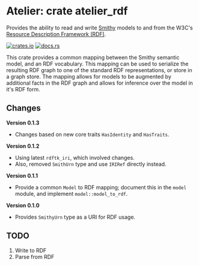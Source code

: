 # Atelier: crate atelier_rdf

Provides the ability to read and write [Smithy](https://github.com/awslabs/smithy) models to and from the W3C's 
[Resource Description Framework (RDF)](https://www.w3.org/RDF/).

[![crates.io](https://img.shields.io/crates/v/atelier_rdf.svg)](https://crates.io/crates/atelier_rdf)
[![docs.rs](https://docs.rs/atelier_rdf/badge.svg)](https://docs.rs/atelier_rdf)

This crate provides a common mapping between the Smithy semantic model, and an RDF vocabulary. This mapping can be used to 
serialize the resulting RDF graph to one of the standard RDF representations, or store in a graph store. The mapping
allows for models to be augmented by additional facts in the RDF graph and allows for inference over the model in it's
RDF form.

## Changes

**Version 0.1.3**

* Changes based on new core traits `HasIdentity` and `HasTraits`.

**Version 0.1.2**

* Using latest `rdftk_iri`, which involved changes. 
* Also, removed `SmithUrn` type and use `IRIRef` directly instead.

**Version 0.1.1**

* Provide a common `Model` to RDF mapping; document this in the `model` module, and implement `model::model_to_rdf`.

**Version 0.1.0**

* Provides `SmithyUrn` type as a URI for RDF usage.

## TODO

1. Write to RDF
1. Parse from RDF
